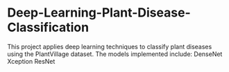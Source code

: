 # Deep-Learning-Plant-Disease-Classification
This project applies deep learning techniques to classify plant diseases using the PlantVillage dataset. The models implemented include:  DenseNet  Xception  ResNet
